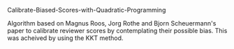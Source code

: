 Calibrate-Biased-Scores-with-Quadratic-Programming

Algorithm based on Magnus Roos, Jorg Rothe and Bjorn Scheuermann's paper to calibrate reviewer scores by contemplating their possible bias.
This was acheived by using the KKT method.
